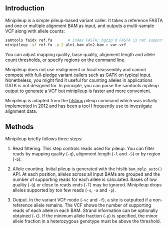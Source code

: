 ## Introduction

Minipileup is a simple pileup-based variant caller. It takes a reference FASTA
and one or multiple alignment BAM as input, and outputs a multi-sample VCF along with
allele counts:
```sh
samtools faidx ref.fa       # index FASTA; bgzip'd FASTA is not supported
minipileup -yf ref.fa -p.2 aln1.bam aln2.bam > var.vcf
```
You can adjust mapping quality, base quality, alignment length and allele count
thresholds, or specify regions on the command line.

Minipileup does not use realignment or local reassembly and cannot compete with
full-pledge variant callers such as GATK on typical input. Nonetheless, you
might find it useful for counting alleles in applications GATK is not designed
for. In principle, you can parse the samtools mpileup output to generate a VCF
but minipileup is faster and more convenient.

Minipileup is adapted from the [htsbox][htsbox] pileup command which was
initially implemented in 2012 and has been a tool I frequently use to
investigate alignment data.

## Methods

Minipileup briefly follows three steps:

1. Read filtering. This step controls reads used for pileup. You can filter
   reads by mapping quality (`-q`), alignment length (`-l` and `-S`) or by
   region (`-b`).

2. Allele counting. Initial pileup is generated with the htslib
   `bam_mplp_auto()` API. At each position, alleles across all input BAMs are
   grouped and the number of supporting reads for each allele is calculated.
   Bases of low quality (`-Q`) or close to reads ends (`-T`) may be ignored.
   Minipileup drops alleles supported by too few reads (`-s`, `-a` and `-p`).

3. Output. In the variant VCF mode (`-vc` and `-f`), a site is outputted if a
   non-reference allele remains. The VCF shows the number of supporting reads
   of each allele in each BAM. Strand information can be optionally obtained
   (`-C`). If the minimum allele fraction (`-p`) is specified, the minor allele
   fraction in a heterozygous genotype must be above the threshold.

[htsbox]: https://github.com/lh3/htsbox
